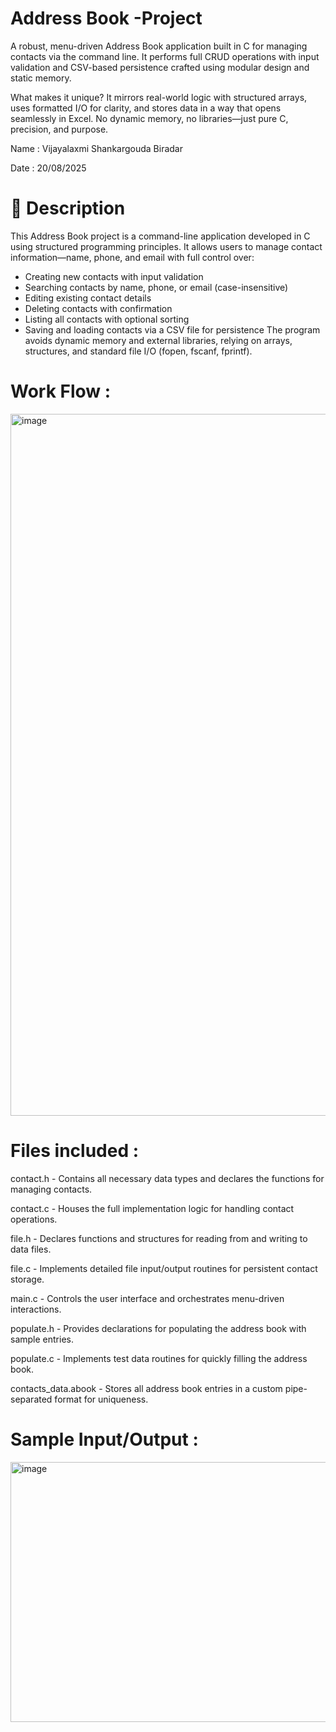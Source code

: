# Address Book -Project
A robust, menu-driven Address Book application built in C for managing contacts via the command line. It performs full CRUD operations with input validation and CSV-based persistence crafted using modular design and static memory.

What makes it unique? It mirrors real-world logic with structured arrays, uses formatted I/O for clarity, and stores data in a way that opens seamlessly in Excel. No dynamic memory, no libraries—just pure C, precision, and purpose.


Name : Vijayalaxmi Shankargouda Biradar

Date : 20/08/2025

# 📝 Description
This Address Book project is a command-line application developed in C using structured programming principles. It allows users to manage contact information—name, phone, and email with full control over:
- Creating new contacts with input validation
- Searching contacts by name, phone, or email (case-insensitive)
- Editing existing contact details
- Deleting contacts with confirmation
- Listing all contacts with optional sorting
- Saving and loading contacts via a CSV file for persistence
The program avoids dynamic memory and external libraries, relying on arrays, structures, and standard file I/O (fopen, fscanf, fprintf).

# Work Flow :
<img width="2000" height="1123" alt="image" src="https://github.com/user-attachments/assets/6d678416-e0d8-4917-9be4-6a2139aede86" />

# Files included :
contact.h       -   Contains all necessary data types and declares the functions for                        managing contacts.

contact.c       -   Houses the full implementation logic for handling contact                               operations.

file.h          -   Declares functions and structures for reading from and writing to                       data files.

file.c          -   Implements detailed file input/output routines for persistent contact                   storage.

main.c          -   Controls the user interface and orchestrates menu-driven                                interactions.

populate.h      -   Provides declarations for populating the address book with sample entries.

populate.c      -   Implements test data routines for quickly filling the address book.

contacts_data.abook   -   Stores all address book entries in a custom pipe-separated                               format for uniqueness.


# Sample Input/Output :

<img width="837" height="416" alt="image" src="https://github.com/user-attachments/assets/219d9d7f-0b66-497f-9ebe-ca13068b7a83" />













